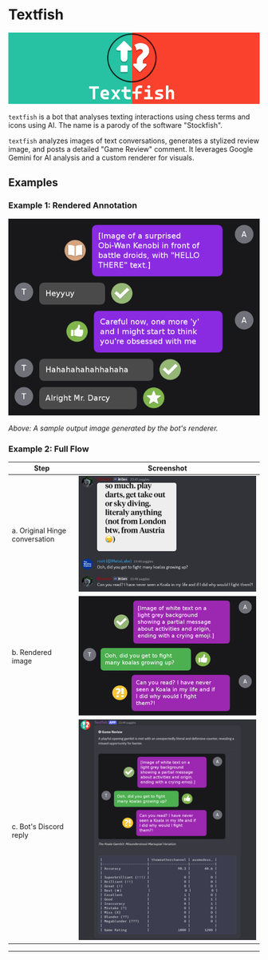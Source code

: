 # Textfish

![Textfish logo](./assets/textfish.png)

`textfish` is a bot that analyses texting interactions using chess terms and icons using AI. The name is a parody of the software "Stockfish". 

`textfish`  analyzes images of text conversations, generates a stylized review image, and posts a detailed "Game Review" comment. It leverages Google Gemini for AI analysis and a custom renderer for visuals.

## Examples

### Example 1: Rendered Annotation
![Analysis](./assets/example.png)

*Above: A sample output image generated by the bot's renderer.*

### Example 2: Full Flow

| Step                           | Screenshot                                 |
| ------------------------------ | ------------------------------------------ |
| a. Original Hinge conversation | ![Discord convo](./assets/example2_2.png)  |
| b. Rendered image              | ![Rendered image](./assets/example2_3.png) |
| c. Bot's Discord reply         | ![Bot reply](./assets/example2_1.png)      |

---